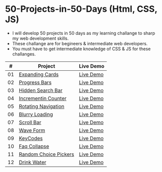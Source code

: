 # 50-Projects-in-50-Days (Html, CSS, JS)

- I will develop 50 projects in 50 days as my learning challange to sharp my web development skills.
- These challange are for begineers & intermediate web developers.
- You must have to get intermediate knowledge of CSS & JS for these challanges.

|  #  | Project                                                                                                                     | Live Demo                                                                         |
| :-: | --------------------------------------------------------------------------------------------------------------------------- | --------------------------------------------------------------------------------- |
| 01  | [Expanding Cards](P1%20-%20Expanding%20Cards)                             | [Live Demo](https://expandingcards-p1.netlify.app) |
| 02  | [Progress Bars](P2%20-%20Progress%20Step)                             | [Live Demo](https://progress-bar-p2.netlify.app) |
| 03  | [Hidden Search Bar](P4%20-%20Hidden%20Search)                             | [Live Demo](https://hidden-search-bar-p3.netlify.app) |
| 04  | [Incrementin Counter](P15%20-%20Incrementing%20Counter)                             | [Live Demo](https://incrementing-counter-p4.netlify.app) |
| 05  | [Rotating Navigation](P3%20-%20Rotating%20Navigation)                             | [Live Demo](https://rotating-nav-p4.netlify.app) |
| 06  | [Blurry Loading](P3%20-%20Rotating%20Navigation)                             | [Live Demo](https://rotating-nav-p4.netlify.app) |
| 07  | [Scroll Bar](P3%20-%20Rotating%20Navigation)                             | [Live Demo](https://scroll-bar-animation-p7.netlify.app) |
| 08  | [Wave Form](P3%20-%20Rotating%20Navigation)                             | [Live Demo](https://wave-form-07.netlify.app) |
| 09  | [KeyCodes](P3%20-%20Rotating%20Navigation)                             | [Live Demo](https://keycodes-p9.netlify.app) |
| 10  | [Faq Collapse](P3%20-%20Rotating%20Navigation)                             | [Live Demo](https://faq-collapse-p9.netlify.app) |
| 11  | [Random Choice Pickers](P3%20-%20Rotating%20Navigation)                             | [Live Demo](https://random-choice-picker-p11.netlify.app) |
| 12  | [Drink Water](P3%20-%20Rotating%20Navigation)                             | [Live Demo](https://drink-water-p12.netlify.app) |

